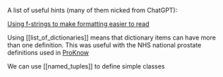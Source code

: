 A list of useful hints (many of them nicked from ChatGPT):

[Using f-strings to make formatting easier to read](f-strings)

Using [[list_of_dictionaries]] means that dictionary items can have more than one definition. This was useful with the NHS national prostate definitions used in [ProKnow](https://nhs.proknow.com)

We can use [[named_tuples]] to define simple classes